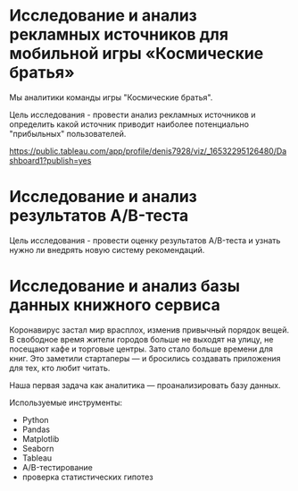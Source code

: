 # Исследование и анализ рекламных источников для мобильной игры «Космические братья»

Мы аналитики команды игры "Космические братья".

Цель исследования - провести анализ рекламных источников и определить какой источник приводит наиболее потенциально "прибыльных" пользователей.

https://public.tableau.com/app/profile/denis7928/viz/_16532295126480/Dashboard1?publish=yes

# Исследование и анализ результатов A/B-теста

Цель исследования - провести оценку результатов A/B-теста и узнать нужно ли внедрять новую систему рекомендаций.

# Исследование и анализ базы данных книжного сервиса

Коронавирус застал мир врасплох, изменив привычный порядок вещей. В свободное время жители городов больше не выходят на улицу, не посещают кафе и торговые центры. Зато стало больше времени для книг. Это заметили стартаперы — и бросились создавать приложения для тех, кто любит читать.

Наша первая задача как аналитика — проанализировать базу данных.


Используемые инструменты:
- Python
- Pandas
- Matplotlib
- Seaborn
- Tableau
- A/B-тестирование
- проверка статистических гипотез
